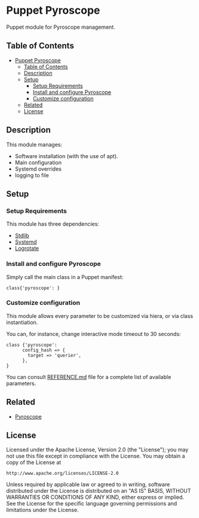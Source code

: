 # Puppet Pyroscope

Puppet module for Pyroscope management.

## Table of Contents

- [Puppet Pyroscope](#puppet-pyroscope)
  - [Table of Contents](#table-of-contents)
  - [Description](#description)
  - [Setup](#setup)
    - [Setup Requirements](#setup-requirements)
    - [Install and configure Pyroscope](#install-and-configure-pyroscope)
    - [Customize configuration](#customize-configuration)
  - [Related](#related)
  - [License](#license)

## Description

This module manages:
* Software installation (with the use of apt).
* Main configuration
* Systemd overrides
* logging to file

## Setup

### Setup Requirements

This module has three dependencies:
* [Stdlib](https://forge.puppet.com/modules/puppetlabs/stdlib)
* [Systemd](https://forge.puppet.com/modules/camptocamp/systemd)
* [Logrotate](https://forge.puppet.com/modules/puppet/logrotate)

### Install and configure Pyroscope

Simply call the main class in a Puppet manifest:

```puppet
class{'pyroscope': }
```

### Customize configuration

This module allows every parameter to be customized via hiera, or via class
instantiation.

You can, for instance, change interactive mode timeout to 30 seconds:

```puppet
class {'pyroscope':
      config_hash => {
        target => 'querier',
      },
}
```

You can consult [REFERENCE.md](REFERENCE.md) file for a complete list of
available parameters.

## Related

* [Pyroscope](https://grafana.com/oss/pyroscope/)

## License

Licensed under the Apache License, Version 2.0 (the "License");
you may not use this file except in compliance with the License.
You may obtain a copy of the License at

    http://www.apache.org/licenses/LICENSE-2.0

Unless required by applicable law or agreed to in writing, software
distributed under the License is distributed on an "AS IS" BASIS,
WITHOUT WARRANTIES OR CONDITIONS OF ANY KIND, either express or implied.
See the License for the specific language governing permissions and
limitations under the License.
